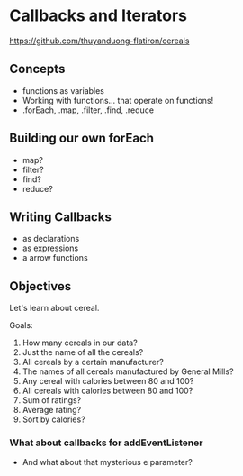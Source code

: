 # Callbacks and Iterators
https://github.com/thuyanduong-flatiron/cereals

## Concepts
- functions as variables
- Working with functions... that operate on functions!
- .forEach, .map, .filter, .find, .reduce

## Building our own forEach
- map?
- filter?
- find?
- reduce?

## Writing Callbacks
- as declarations
- as expressions
- a arrow functions

## Objectives

Let's learn about cereal.

Goals:
1. How many cereals in our data?
2. Just the name of all the cereals?
3. All cereals by a certain manufacturer?
4. The names of all cereals manufactured by General Mills?
5. Any cereal with calories between 80 and 100?
6. All cereals with calories between 80 and 100?
7. Sum of ratings?
8. Average rating?
9. Sort by calories?

### What about callbacks for addEventListener
- And what about that mysterious e parameter?
